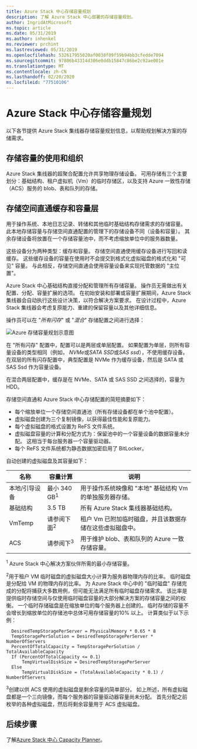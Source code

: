 ```yaml
---
title: Azure Stack 中心存储容量规划
description: 了解 Azure Stack 中心部署的存储容量规划。
author: IngridAtMicrosoft
ms.topic: article
ms.date: 05/31/2019
ms.author: inhenkel
ms.reviewer: prchint
ms.lastreviewed: 05/31/2019
ms.openlocfilehash: 532617955020af0038f09f59b94bb3cfedde7094
ms.sourcegitcommit: 97806b43314d306e0ddb15847c86be2c92ae001e
ms.translationtype: MT
ms.contentlocale: zh-CN
ms.lasthandoff: 02/20/2020
ms.locfileid: "77510106"
---
```

# <a name="azure-stack-hub-storage-capacity-planning"></a>Azure Stack 中心存储容量规划

以下各节提供 Azure Stack 集线器存储容量规划信息，以帮助规划解决方案的存储需求。

## <a name="uses-and-organization-of-storage-capacity"></a>存储容量的使用和组织

Azure Stack 集线器的超聚合配置允许共享物理存储设备。 可用存储有三个主要划分：基础结构、租户虚拟机（Vm）的临时存储区，以及支持 Azure 一致性存储（ACS）服务的 blob、表和队列的存储。

## <a name="storage-spaces-direct-cache-and-capacity-tiers"></a>存储空间直通缓存和容量层

用于操作系统、本地日志记录、转储和其他临时基础结构存储需求的存储容量。 此本地存储容量与存储空间直通配置的管理下的存储设备不同（设备和容量）。 其余存储设备将放置在一个存储容量池中，而不考虑缩放单位中的服务器数量。

这些设备分为两种类型：缓存和容量。 存储空间直通使用缓存设备进行写回和读缓存。 这些缓存设备的容量在使用时不会提交到格式化虚拟磁盘的格式化和 "可见" 容量。 与此相反，存储空间直通会使用容量设备来实现托管数据的 "主位置"。

Azure Stack 中心基础结构直接分配和管理所有存储容量。 操作员无需做出有关配置、分配、容量扩展的选项。 在初始安装和部署或容量扩展期间，Azure Stack 集线器会自动执行这些设计决策，以符合解决方案要求。 在设计过程中，Azure Stack 集线器会考虑复原能力、重建的保留容量以及其他详细信息。

操作员可以在 "*所有闪存*" 或 "*混合*" 存储配置之间进行选择：

![Azure 存储容量规划示意图](media/azure-stack-capacity-planning/storage.png)

在 "所有闪存" 配置中，配置可以是两层或单层配置。 如果配置为单层，则所有容量设备的类型相同（例如， *NVMe*或*SATA SSD*或*SAS ssd*），不使用缓存设备。 在双层的所有闪存配置中，典型配置是 NVMe 作为缓存设备，然后是 SATA 或 SAS Ssd 作为容量设备。

在混合两层配置中，缓存是在 NVMe、SATA 或 SAS SSD 之间选择的，容量为 HDD。

存储空间直通和 Azure Stack 中心存储配置的简短摘要如下：
- 每个缩放单位一个存储空间直通池（所有存储设备都在单个池中配置）。
- 虚拟磁盘创建为三个复制镜像，以获得最佳性能和复原能力。
- 每个虚拟磁盘的格式设置为 ReFS 文件系统。
- 虚拟磁盘容量的计算和分配方式为：保留池中的一个容量设备的数据容量未分配。 这相当于每台服务器一个容量驱动器。
- 每个 ReFS 文件系统都为静态数据加密启用了 BitLocker。 

自动创建的虚拟磁盘及其容量如下：

|名称|容量计算|说明|
|-----|-----|-----|
|本地/引导设备|最小 340 GB<sup>1</sup>|用于操作系统映像和 "本地" 基础结构 Vm 的单独服务器存储。|
|基础结构|3.5 TB|所有 Azure Stack 集线器基础结构。|
|VmTemp|请参阅下面<sup>2</sup>|租户 Vm 已附加临时磁盘，并且该数据存储在这些虚拟磁盘中。|
|ACS|请参阅下<sup>3</sup>|用于维护 blob、表和队列的 Azure 一致存储容量。|

<sup>1</sup> Azure Stack 中心解决方案伙伴所需的最小存储容量。

<sup>2</sup>用于租户 VM 临时磁盘的虚拟磁盘大小计算为服务器物理内存的比率。 临时磁盘是分配给 VM 的物理内存的比率。 为 Azure Stack 中心中的 "临时磁盘" 存储完成的分配将捕获大多数用例，但可能无法满足所有临时磁盘存储需求。 该比率是提供临时存储空间与仅使用临时磁盘容量的大部分解决方案的存储容量之间的权衡。 一个临时存储磁盘是在缩放单位的每个服务器上创建的。 临时存储的容量不会增长到缩放单位的存储池中总体可用存储容量的10% 以上。 计算类似于以下示例：

```
  DesiredTempStoragePerServer = PhysicalMemory * 0.65 * 8
  TempStoragePerSolution = DesiredTempStoragePerServer * NumberOfServers
  PercentOfTotalCapacity = TempStoragePerSolution / TotalAvailableCapacity
  If (PercentOfTotalCapacity <= 0.1)
      TempVirtualDiskSize = DesiredTempStoragePerServer
  Else
      TempVirtualDiskSize = (TotalAvailableCapacity * 0.1) / NumberOfServers
```

<sup>3</sup>创建以供 ACS 使用的虚拟磁盘是剩余容量的简单部分。 如上所述，所有虚拟磁盘都是一个三向镜像，而每个服务器的容量驱动器容量尚未分配。 首先分配之前枚举的各种虚拟磁盘，然后将剩余容量用于 ACS 虚拟磁盘。

## <a name="next-steps"></a>后续步骤

了解[Azure Stack 中心 Capacity Planner](azure-stack-capacity-planner.md)。
